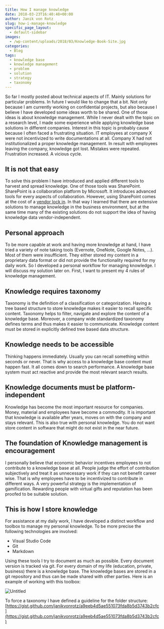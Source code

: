 ```yaml
---
title: How I manage knowledge
date: 2018-03-23T16:40:48+00:00
author: Janik von Rotz
slug: how-i-manage-knowledge
specific_page_layout:
  - default-sidebar
images:
  - /wp-content/uploads/2018/03/Knowledge-Book-Site.jpg
categories:
  - Blog
tags:
  - knowledge base
  - knowledge management
  - problem
  - solution
  - strategy
  - taxonomy
---
```

So far I mostly posted about technical aspects of IT. Mainly solutions for particular problems. In future I would like to change that a bit. Not only because I am currently working on confidential projects, but also because I believe I have developed some ideas worth to be shared. 
One of those ideas is about knowledge management. While I never dealt with the topic on a research level, I made some experience while applying knowledge base solutions in different companies. Interest in this topic is probably cause because I often faced a frustrating situation.
IT employees at company X were not incentivized to write documentations at all. Company X had not institutionalized a proper knowledge management. In result with employees leaving the company, knowledge got lost. Mistakes were repeated. Frustration increased. A vicious cycle.
<!--more-->

## It is not that easy

To solve this problem I have introduced and applied different tools to harvest and spread knowledge. One of those tools was SharePoint. SharePoint is a collaboration platform by Microsoft. It introduces advanced tools for every aspects of collaboration. However, using SharePoint comes at the cost of a [vendor lock in](https://ben.balter.com/2012/05/10/free-yourself-from-the-tyranny-of-sharepoint/). In that way I learned that there are extensive solutions to manage knowledge in the business environment, but at the same time many of the existing solutions do not support the idea of having knowledge data vendor-independent.

## Personal approach

To be more capable at work and having more knowledge at hand, I have tried a variety of note taking tools (Evernote, OneNote, Google Notes, ...).
Most of them were insufficient. They either stored my content in a proprietary data format or did not provide the functionality required for my daily work.
So I developed a personal workflow for managing knowledge. I will discuss my solution later on. First, I want to present my 4 rules of knowledge management.

## Knowledge requires taxonomy

Taxonomy is the definition of a classification or categorization. Having a tree based structure to store knowledge makes it easier to recall specific content. Taxonomy helps to filter, navigate and explore the content of a knowledge base. Moreover, a company wide standardized taxonomy defines terms and thus makes it easier to communicate. Knowledge content must be stored in explicitly defined tree based data structure.

## Knowledge needs to be accessible

Thinking happens immediately. Usually you can recall something within seconds or never. That is why access to a knowledge base content must happen fast. It all comes down to search performance. A knowledge base system must act reactive and provide the most relevant search results.

## Knowledge documents must be platform-independent

Knowledge has become the most important resource for companies. Money, material and employees have become a commodity. It is important that knowledge is available after years, moves on with the company and stays relevant. This is also true with personal knowledge. You do not want store content in software that might do not exist in the near future.

## The foundation of Knowledge management is encouragement

I personally believe that economic behavior incentives employees to not contribute to a knowledge base at all. People judge the effort of contribution subjectively and treat it as unnecessary work if they can not benefit career wise. That is why employees have to be incentivized to contribute in different ways. A very powerful strategy is the implementation of gamification. Rewarding people with virtual gifts and reputation has been proofed to be suitable solution.

## This is how I store knowledge

For assistance at my daily work, I have developed a distinct workflow and toolbox to manage my personal knowledge. To be more precise the following technologies are involved:

* Visual Studio Code
* Git
* Markdown

Using these tools I try to document as much as possible. Every document version is tracked via git. For every domain of my life (education, private, business) there is a knowledge base. The knowledge bases are stored in a git repository and thus can be made shared with other parties. Here is an example of working with this toolbox:

![Untitled](/wp-content/uploads/2018/03/Knowledge-Base-Visual-Studio-Code.gif)

To force a taxonomy I have defined a guideline for the folder structure: [https://gist.github.com/janikvonrotz/a9eeb4d5ae551073fda8b5d3743b2cfc](https://gist.github.com/janikvonrotz/a9eeb4d5ae551073fda8b5d3743b2cfc)

